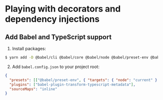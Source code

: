# Playing with decorators and dependency injections

## Add Babel and TypeScript support

1. Install packages:

```bash
$ yarn add -D @babel/cli @babel/core @babel/node @babel/preset-env @babel/preset-typescript babel-watch babel-plugin-transform-typescript-metadata
```

2. Add `babel.config.json` to your project root:

```json
{
  "presets": [["@babel/preset-env", { "targets": { "node": "current" } }], ["@babel/preset-typescript"]],
  "plugins": ["babel-plugin-transform-typescript-metadata"],
  "sourceMaps": "inline"
}
```
